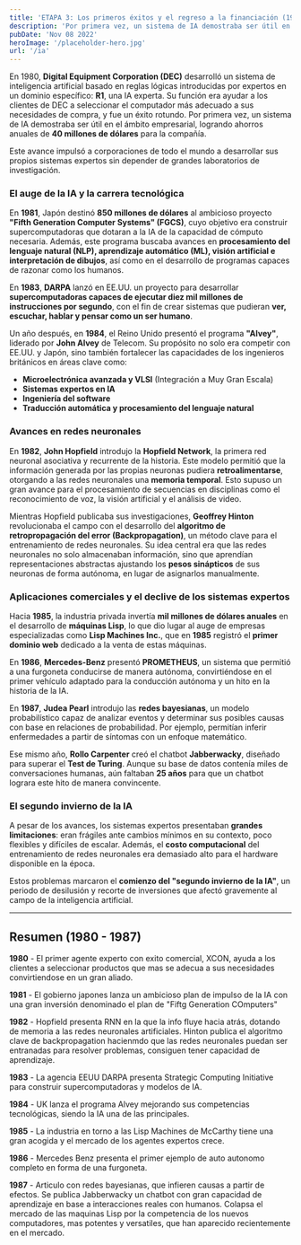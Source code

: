 ```yaml
---
title: 'ETAPA 3: Los primeros éxitos y el regreso a la financiación (1980 - 1987)'
description: 'Por primera vez, un sistema de IA demostraba ser útil en el ámbito empresarial, logrando ahorros anuales de **40 millones de dólares** para la compañía.'
pubDate: 'Nov 08 2022'
heroImage: '/placeholder-hero.jpg'
url: '/ia'
---
```


En 1980, **Digital Equipment Corporation (DEC)** desarrolló un sistema de inteligencia artificial basado en reglas lógicas introducidas por expertos en un dominio específico: **R1**, una IA experta. Su función era ayudar a los clientes de DEC a seleccionar el computador más adecuado a sus necesidades de compra, y fue un éxito rotundo. Por primera vez, un sistema de IA demostraba ser útil en el ámbito empresarial, logrando ahorros anuales de **40 millones de dólares** para la compañía.

Este avance impulsó a corporaciones de todo el mundo a desarrollar sus propios sistemas expertos sin depender de grandes laboratorios de investigación.

### El auge de la IA y la carrera tecnológica

En **1981**, Japón destinó **850 millones de dólares** al ambicioso proyecto **"Fifth Generation Computer Systems" (FGCS)**, cuyo objetivo era construir supercomputadoras que dotaran a la IA de la capacidad de cómputo necesaria. Además, este programa buscaba avances en **procesamiento del lenguaje natural (NLP), aprendizaje automático (ML), visión artificial e interpretación de dibujos**, así como en el desarrollo de programas capaces de razonar como los humanos.

En **1983**, **DARPA** lanzó en EE.UU. un proyecto para desarrollar **supercomputadoras capaces de ejecutar diez mil millones de instrucciones por segundo**, con el fin de crear sistemas que pudieran **ver, escuchar, hablar y pensar como un ser humano**.

Un año después, en **1984**, el Reino Unido presentó el programa **"Alvey"**, liderado por **John Alvey** de Telecom. Su propósito no solo era competir con EE.UU. y Japón, sino también fortalecer las capacidades de los ingenieros británicos en áreas clave como:

- **Microelectrónica avanzada y VLSI** (Integración a Muy Gran Escala)
- **Sistemas expertos en IA**
- **Ingeniería del software**
- **Traducción automática y procesamiento del lenguaje natural**

### Avances en redes neuronales

En **1982**, **John Hopfield** introdujo la **Hopfield Network**, la primera red neuronal asociativa y recurrente de la historia. Este modelo permitió que la información generada por las propias neuronas pudiera **retroalimentarse**, otorgando a las redes neuronales una **memoria temporal**. Esto supuso un gran avance para el procesamiento de secuencias en disciplinas como el reconocimiento de voz, la visión artificial y el análisis de video.

Mientras Hopfield publicaba sus investigaciones, **Geoffrey Hinton** revolucionaba el campo con el desarrollo del **algoritmo de retropropagación del error (Backpropagation)**, un método clave para el entrenamiento de redes neuronales. Su idea central era que las redes neuronales no solo almacenaban información, sino que aprendían representaciones abstractas ajustando los **pesos sinápticos** de sus neuronas de forma autónoma, en lugar de asignarlos manualmente.

### Aplicaciones comerciales y el declive de los sistemas expertos

Hacia **1985**, la industria privada invertía **mil millones de dólares anuales** en el desarrollo de **máquinas Lisp**, lo que dio lugar al auge de empresas especializadas como **Lisp Machines Inc.**, que en **1985** registró el **primer dominio web** dedicado a la venta de estas máquinas.

En **1986**, **Mercedes-Benz** presentó **PROMETHEUS**, un sistema que permitió a una furgoneta conducirse de manera autónoma, convirtiéndose en el primer vehículo adaptado para la conducción autónoma y un hito en la historia de la IA.

En **1987**, **Judea Pearl** introdujo las **redes bayesianas**, un modelo probabilístico capaz de analizar eventos y determinar sus posibles causas con base en relaciones de probabilidad. Por ejemplo, permitían inferir enfermedades a partir de síntomas con un enfoque matemático.

Ese mismo año, **Rollo Carpenter** creó el chatbot **Jabberwacky**, diseñado para superar el **Test de Turing**. Aunque su base de datos contenía miles de conversaciones humanas, aún faltaban **25 años** para que un chatbot lograra este hito de manera convincente.

### El segundo invierno de la IA

A pesar de los avances, los sistemas expertos presentaban **grandes limitaciones**: eran frágiles ante cambios mínimos en su contexto, poco flexibles y difíciles de escalar. Además, el **costo computacional** del entrenamiento de redes neuronales era demasiado alto para el hardware disponible en la época.

Estos problemas marcaron el **comienzo del "segundo invierno de la IA"**, un periodo de desilusión y recorte de inversiones que afectó gravemente al campo de la inteligencia artificial.

---

## **Resumen (1980 - 1987)**

**1980** - El primer agente experto con exito comercial, XCON, ayuda a los clientes a seleccionar productos que mas se adecua a sus necesidades convirtiendose en un gran aliado.

**1981** - El gobierno japones lanza un ambicioso plan de impulso de la IA con una gran inversión denominado el plan de "Fiftg Generation COmputers"

**1982** - Hopfield presenta RNN en la que la info fluye hacia atrás, dotando de memoria a las redes neuronales artificiales. Hinton publica el algoritmo clave de backpropagation hacienmdo que las redes neuronales puedan ser entranadas para resolver problemas, consiguen tener capacidad de aprendizaje.

**1983** - La agencia EEUU DARPA presenta Strategic Computing Initiative para construir supercomputadoras y modelos de IA.

**1984** - UK lanza el programa Alvey mejorando sus competencias tecnológicas, siendo la IA una de las principales.

**1985** - La industria en torno a las Lisp Machines de McCarthy tiene una gran acogida y el mercado de los agentes expertos crece.

**1986** - Mercedes Benz presenta el primer ejemplo de auto autonomo completo en forma de una furgoneta.

**1987** - Articulo con redes bayesianas, que infieren causas a partir de efectos. Se publica Jabberwacky un chatbot con gran capacidad de aprendizaje en base a interacciones reales con humanos. Colapsa el mercado de las maquinas Lisp por la competencia de los nuevos computadores, mas potentes y versatiles, que han aparecido recientemente en el mercado.

